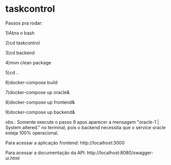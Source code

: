 # taskcontrol

Passos pra rodar:

1)Abra o bash

2)cd taskcontrol

3)cd backend

4)mvn clean package

5)cd ..

6)docker-compose build

7)docker-compose up oracle& 

8)docker-compose up frontend&

9)docker-compose up backend&

obs.: Somente execute o passo 9 apos aparecer a mensagem "oracle-1  | System altered." no terminal, pois o backend necessita que o service oracle esteja 100% operacional.

Para acessar a aplicação frontend: http://localhost:3000

Para acessar a documentação da API: http://localhost:8080/swagger-ui.html
